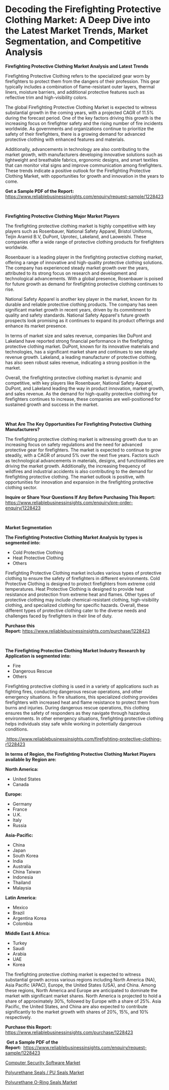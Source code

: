 <p><h1>Decoding the Firefighting Protective Clothing Market: A Deep Dive into the Latest Market Trends, Market Segmentation, and Competitive Analysis</h1></p><p><strong>Firefighting Protective Clothing Market Analysis and Latest Trends</strong></p>
<p><p>Firefighting Protective Clothing refers to the specialized gear worn by firefighters to protect them from the dangers of their profession. This gear typically includes a combination of flame-resistant outer layers, thermal liners, moisture barriers, and additional protective features such as reflective trim and high-visibility colors.</p><p>The global Firefighting Protective Clothing Market is expected to witness substantial growth in the coming years, with a projected CAGR of 11.5% during the forecast period. One of the key factors driving this growth is the increasing focus on firefighter safety and the rising number of fire incidents worldwide. As governments and organizations continue to prioritize the safety of their firefighters, there is a growing demand for advanced protective clothing with enhanced features and materials.</p><p>Additionally, advancements in technology are also contributing to the market growth, with manufacturers developing innovative solutions such as lightweight and breathable fabrics, ergonomic designs, and smart textiles that can monitor vital signs and improve communication among firefighters. These trends indicate a positive outlook for the Firefighting Protective Clothing Market, with opportunities for growth and innovation in the years to come.</p></p>
<p><strong>Get a Sample PDF of the Report:&nbsp;</strong> <a href="https://www.reliablebusinessinsights.com/enquiry/request-sample/1228423">https://www.reliablebusinessinsights.com/enquiry/request-sample/1228423</a></p>
<p>&nbsp;</p>
<p><strong>Firefighting Protective Clothing Major Market Players</strong></p>
<p><p>The firefighting protective clothing market is highly competitive with key players such as Rosenbauer, National Safety Apparel, Bristol Uniforms, Teijin Aramid B.V, DuPont, Uprotec, Lakeland, and Laoweishi. These companies offer a wide range of protective clothing products for firefighters worldwide.</p><p>Rosenbauer is a leading player in the firefighting protective clothing market, offering a range of innovative and high-quality protective clothing solutions. The company has experienced steady market growth over the years, attributed to its strong focus on research and development and technological advancements. With a global presence, Rosenbauer is poised for future growth as demand for firefighting protective clothing continues to rise.</p><p>National Safety Apparel is another key player in the market, known for its durable and reliable protective clothing products. The company has seen significant market growth in recent years, driven by its commitment to quality and safety standards. National Safety Apparel's future growth prospects look promising as it continues to expand its product offerings and enhance its market presence.</p><p>In terms of market size and sales revenue, companies like DuPont and Lakeland have reported strong financial performance in the firefighting protective clothing market. DuPont, known for its innovative materials and technologies, has a significant market share and continues to see steady revenue growth. Lakeland, a leading manufacturer of protective clothing, has also seen robust sales revenue, indicating a strong position in the market.</p><p>Overall, the firefighting protective clothing market is dynamic and competitive, with key players like Rosenbauer, National Safety Apparel, DuPont, and Lakeland leading the way in product innovation, market growth, and sales revenue. As the demand for high-quality protective clothing for firefighters continues to increase, these companies are well-positioned for sustained growth and success in the market.</p></p>
<p>&nbsp;</p>
<p><strong>What Are The Key Opportunities For Firefighting Protective Clothing Manufacturers?</strong></p>
<p><p>The firefighting protective clothing market is witnessing growth due to an increasing focus on safety regulations and the need for advanced protective gear for firefighters. The market is expected to continue to grow steadily, with a CAGR of around 5% over the next five years. Factors such as technological advancements in materials, designs, and functionalities are driving the market growth. Additionally, the increasing frequency of wildfires and industrial accidents is also contributing to the demand for firefighting protective clothing. The market outlook is positive, with opportunities for innovation and expansion in the firefighting protective clothing sector.</p></p>
<p><strong>Inquire or Share Your Questions If Any Before Purchasing This Report:</strong> <a href="https://www.reliablebusinessinsights.com/enquiry/pre-order-enquiry/1228423">https://www.reliablebusinessinsights.com/enquiry/pre-order-enquiry/1228423</a></p>
<p>&nbsp;</p>
<p><strong>Market Segmentation</strong></p>
<p><strong>The Firefighting Protective Clothing Market Analysis by types is segmented into:</strong></p>
<p><ul><li>Cold Protective Clothing</li><li>Heat Protective Clothing</li><li>Others</li></ul></p>
<p><p>Firefighting Protective Clothing market includes various types of protective clothing to ensure the safety of firefighters in different environments. Cold Protective Clothing is designed to protect firefighters from extreme cold temperatures. Heat Protective Clothing is designed to provide heat resistance and protection from extreme heat and flames. Other types of protective clothing may include chemical-resistant clothing, high-visibility clothing, and specialized clothing for specific hazards. Overall, these different types of protective clothing cater to the diverse needs and challenges faced by firefighters in their line of duty.</p></p>
<p><strong>Purchase this Report:&nbsp;</strong><a href="https://www.reliablebusinessinsights.com/purchase/1228423">https://www.reliablebusinessinsights.com/purchase/1228423</a></p>
<p>&nbsp;</p>
<p><strong>The Firefighting Protective Clothing Market Industry Research by Application is segmented into:</strong></p>
<p><ul><li>Fire</li><li>Dangerous Rescue</li><li>Others</li></ul></p>
<p><p>Firefighting protective clothing is used in a variety of applications such as fighting fires, conducting dangerous rescue operations, and other emergency situations. In fire situations, this specialized clothing provides firefighters with increased heat and flame resistance to protect them from burns and injuries. During dangerous rescue operations, this clothing ensures the safety of responders as they navigate through hazardous environments. In other emergency situations, firefighting protective clothing helps individuals stay safe while working in potentially dangerous conditions.</p></p>
<p><a href="https://www.reliablebusinessinsights.com/firefighting-protective-clothing-r1228423">&nbsp;https://www.reliablebusinessinsights.com/firefighting-protective-clothing-r1228423</a></p>
<p><strong>In terms of Region, the Firefighting Protective Clothing Market Players available by Region are:</strong></p>
<p>
    <p> <strong> North America: </strong>
        <ul>
            <li>United States</li>
            <li>Canada</li>
        </ul>
        </p> 
    <p> <strong> Europe: </strong>
        <ul>
            <li>Germany</li>
            <li>France</li>
            <li>U.K.</li>
            <li>Italy</li>
            <li>Russia</li>
        </ul>
        </p> 
    <p> <strong> Asia-Pacific: </strong>
        <ul>
            <li>China</li>
            <li>Japan</li>
            <li>South Korea</li>
            <li>India</li>
            <li>Australia</li>
            <li>China Taiwan</li>
            <li>Indonesia</li>
            <li>Thailand</li>
            <li>Malaysia</li>
        </ul>
        </p> 
    <p> <strong> Latin America: </strong>
        <ul>
            <li>Mexico</li>
            <li>Brazil</li>
            <li>Argentina Korea</li>
            <li>Colombia</li>
        </ul>
        </p> 
    <p> <strong> Middle East & Africa: </strong>
        <ul>
            <li>Turkey</li>
            <li>Saudi</li>
            <li>Arabia</li>
            <li>UAE</li>
            <li>Korea</li>
        </ul>
    </p>
    </p>
<p><p>The firefighting protective clothing market is expected to witness substantial growth across various regions including North America (NA), Asia Pacific (APAC), Europe, the United States (USA), and China. Among these regions, North America and Europe are anticipated to dominate the market with significant market shares. North America is projected to hold a share of approximately 30%, followed by Europe with a share of 25%. Asia Pacific, the United States, and China are also expected to contribute significantly to the market growth with shares of 20%, 15%, and 10% respectively.</p></p>
<p><strong>Purchase this Report: </strong><a href="https://www.reliablebusinessinsights.com/purchase/1228423">https://www.reliablebusinessinsights.com/purchase/1228423</a></p>
<p>&nbsp;<strong>Get a Sample PDF of the Report:&nbsp;&nbsp;</strong><a href="https://www.reliablebusinessinsights.com/enquiry/request-sample/1228423">https://www.reliablebusinessinsights.com/enquiry/request-sample/1228423</a></p>
<p><strong></strong></p>
<p><p><a href="https://github.com/trameciabutler45/Market-Research-Report-List-1/blob/main/computer-security-software-market.md">Computer Security Software Market</a></p><p><a href="https://github.com/courtnhaw34343/Market-Research-Report-List-1/blob/main/polyurethane-seals-pu-seals-market.md">Polyurethane Seals / PU Seals Market</a></p><p><a href="https://github.com/avakerr6577/Market-Research-Report-List-1/blob/main/polyurethane-o-ring-seals-market.md">Polyurethane O-Ring Seals Market</a></p></p>